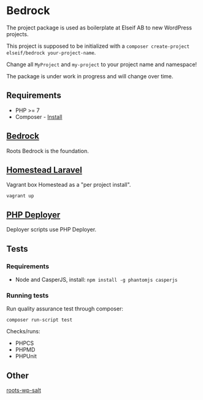 # Bedrock

The project package is used as boilerplate at Elseif AB to new WordPress projects.

This project is supposed to be initialized with a `composer create-project elseif/bedrock your-project-name`.

Change all `MyProject` and `my-project` to your project name and namespace!

The package is under work in progress and will change over time.

## Requirements

* PHP >= 7
* Composer - [Install](https://getcomposer.org/doc/00-intro.md#installation-linux-unix-osx)

## [Bedrock](https://roots.io/bedrock/)

Roots Bedrock is the foundation.

## [Homestead Laravel](https://laravel.com/docs/5.3/homestead#per-project-installation)

Vagrant box Homestead as a "per project install".

```
vagrant up
```

## [PHP Deployer](https://deployer.org/)

Deployer scripts use PHP Deployer.

## Tests

### Requirements

* Node and CasperJS, install: `npm install -g phantomjs casperjs`

### Running tests

Run quality assurance test through composer:

```
composer run-script test
```

Checks/runs:

* PHPCS
* PHPMD
* PHPUnit

## Other

[roots-wp-salt](https://roots.io/salts.html)
